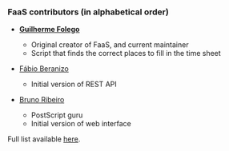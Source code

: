 ### FaaS contributors (in alphabetical order)

- **[Guilherme Folego](https://github.com/gfolego)**
  - Original creator of FaaS, and current maintainer
  - Script that finds the correct places to fill in the time sheet

- [Fábio Beranizo](https://github.com/fberanizo)
  - Initial version of REST API

- [Bruno Ribeiro](https://github.com/brunexgeek)
  - PostScript guru
  - Initial version of web interface

Full list available [here](https://github.com/gfolego/faas/graphs/contributors).

